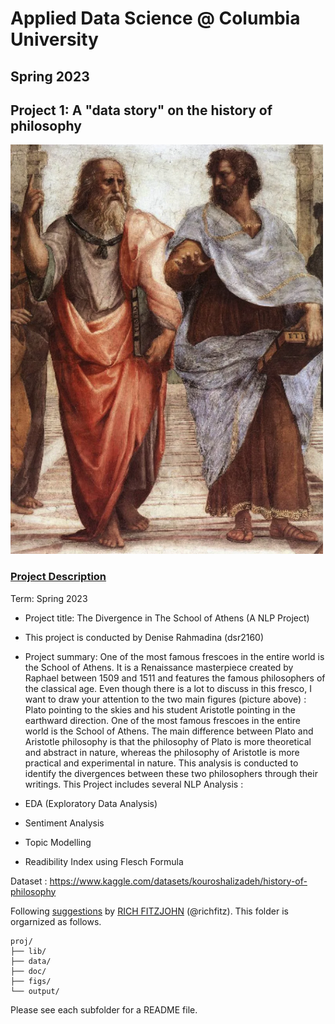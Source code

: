 # Applied Data Science @ Columbia University
## Spring 2023
## Project 1: A "data story" on the history of philosophy 

<img src="figs/Screen Shot 2023-01-31 at 12.12.10 AM.png" width="500">

### [Project Description](doc/)


Term: Spring 2023

+ Project title: The Divergence in The School of Athens (A NLP Project)
+ This project is conducted by Denise Rahmadina (dsr2160)

+ Project summary: One of the most famous frescoes in the entire world is the School of Athens. It is a Renaissance masterpiece created by Raphael between 1509 and 1511 and features the famous philosophers of the classical age. Even though there is a lot to discuss in this fresco, I want to draw your attention to the two main figures (picture above) : Plato pointing to the skies and his student Aristotle pointing in the earthward direction. One of the most famous frescoes in the entire world is the School of Athens. The main difference between Plato and Aristotle philosophy is that the philosophy of Plato is more theoretical and abstract in nature, whereas the philosophy of Aristotle is more practical and experimental in nature. This analysis is conducted to identify the divergences between these two philosophers through their writings. This Project includes several NLP Analysis : 
+ EDA (Exploratory Data Analysis) 
+ Sentiment Analysis 
+ Topic Modelling 
+ Readibility Index using Flesch Formula

Dataset : https://www.kaggle.com/datasets/kouroshalizadeh/history-of-philosophy

Following [suggestions](http://nicercode.github.io/blog/2013-04-05-projects/) by [RICH FITZJOHN](http://nicercode.github.io/about/#Team) (@richfitz). This folder is orgarnized as follows.

```
proj/
├── lib/
├── data/
├── doc/
├── figs/
└── output/
```

Please see each subfolder for a README file.
